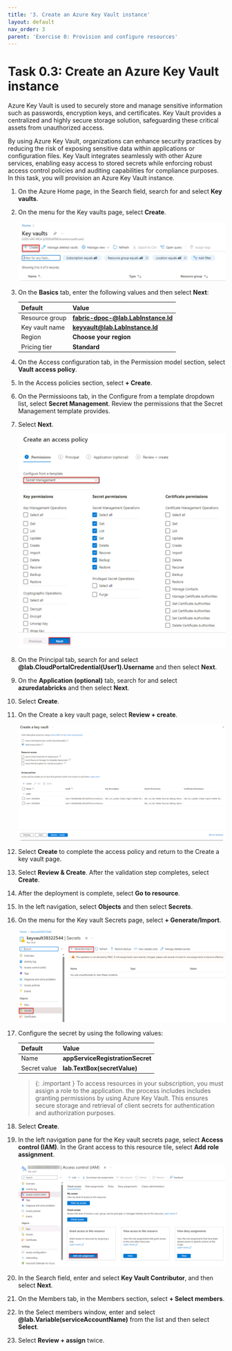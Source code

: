 ```yaml
---
title: '3. Create an Azure Key Vault instance'
layout: default
nav_order: 3
parent: 'Exercise 0: Provision and configure resources'
---
```


# Task 0.3: Create an Azure Key Vault instance

Azure Key Vault is used to securely store and manage sensitive information such as passwords, encryption keys, and certificates. Key Vault provides a centralized and highly secure storage solution, safeguarding these critical assets from unauthorized access. 

By using Azure Key Vault, organizations can enhance security practices by reducing the risk of exposing sensitive data within applications or configuration files. Key Vault integrates seamlessly with other Azure services, enabling easy access to stored secrets while enforcing robust access control policies and auditing capabilities for compliance purposes.
In this task, you will provision an Azure Key Vault instance.


1. On the Azure Home page, in the Search field, search for and select **Key vaults**.

1. On the menu for the Key vaults page, select **Create**.

    ![keyvaults.jpg](../media/instructions254096/keyvaults.jpg)

1. On the **Basics** tab, enter the following values and then select **Next**:

    | Default | Value |
    |:---------|:---------|
    | Resource group   | **fabric-dpoc-@lab.LabInstance.Id**   |
    | Key vault name   | **keyvault@lab.LabInstance.Id**   |
    | Region   | **Choose your region**   |
    | Pricing tier   | **Standard**   |

1. On the Access configuration tab, in the Permission model section, select **Vault access policy**. 

1. In the Access policies section, select **+ Create**.

1. On the Permissioons tab, in the Configure from a template dropdown list, select **Secret Management**. Review the permissions that the Secret Management template provides.

1. Select **Next**.

    ![createpolicy.jpg](../media/instructions254096/createpolicy.jpg)

1. On the Principal tab, search for and select **@lab.CloudPortalCredential(User1).Username** and then select **Next**.

1. On the **Application (optional)** tab, search for and select **azuredatabricks** and then select **Next**.

1. Select **Create**.

1. On the Create a key vault page, select **Review + create**.

    ![createkeyvault.jpg](../media/instructions254096/createkeyvault.jpg)

1. Select **Create** to complete the access policy and return to the Create a key vault page.

1. Select **Review & Create**. After the validation step completes, select **Create**.
 
1. After the deployment is complete, select **Go to resource**.

1. In the left navigation, select **Objects** and then select **Secrets**.

1. On the menu for the Key vault Secrets page, select **+ Generate/Import**.

    ![keyvaultimport.jpg](../media/instructions254096/keyvaultimport.jpg)

1. Configure the secret by using the following values:

    | Default | Value |
    |:---------|:---------|
    | Name   |  **appServiceRegistrationSecret**   |
    | Secret value   |  **lab.TextBox(secretValue)**   |

    >{: .important }
    >To access resources in your subscription, you must assign a role to the application. the process includes includes granting permissions by using Azure Key Vault. This ensures secure storage and retrieval of client secrets for authentication and authorization purposes.

1. Select **Create**.

1. In the left navigation pane for the Key vault secrets page, select **Access control (IAM)**. In the Grant access to this resource tile, select **Add role assignment**.

    ![addRoleassign.jpg](../media/instructions254096/addRoleassign.jpg)

1. In the Search field, enter and select **Key Vault Contributor**, and then select **Next**.

1. On the Members tab, in the Members section, select **+ Select members**.

1. In the Select members window, enter and select **@lab.Variable(serviceAccountName)** from the list and then select **Select**.

1. Select **Review + assign** twice.
